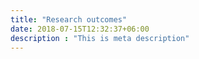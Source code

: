 ```yaml
---
title: "Research outcomes"
date: 2018-07-15T12:32:37+06:00
description : "This is meta description"
---
```


